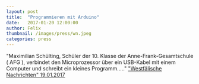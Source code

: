 ```yaml
---
layout: post
title:  "Programmieren mit Arduino"
date:   2017-01-20 12:00:00
author: Felix
thumbnail: /images/press/wn.jpeg
categories: press
---
```

"Maximilian Schülting, Schüler der 10. Klasse der Anne-Frank-Gesamtschule ( AFG ), verbindet den Microprozessor über ein USB-Kabel mit einem Computer und schreibt ein kleines Programm....."
<a href="http://www.wn.de/Muensterland/Kreis-Coesfeld/Havixbeck/2667544-Anne-Frank-Gesamtschule-Havixbeck-Programmieren-mit-Arduino" target="_blank">"Westfälische Nachrichten" 19.01.2017</a>
